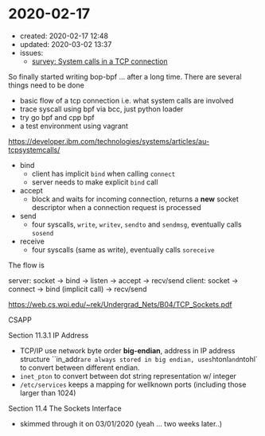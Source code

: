 # 2020-02-17

- created: 2020-02-17 12:48
- updated: 2020-03-02 13:37
- issues:
  - [survey: System calls in a TCP connection](https://github.com/at15/bop-bpf/issues/1)

So finally started writing bop-bpf ... after a long time. There are several things need to be done

- basic flow of a tcp connection i.e. what system calls are involved
- trace syscall using bpf via bcc, just python loader
- try go bpf and cpp bpf
- a test environment using vagrant

https://developer.ibm.com/technologies/systems/articles/au-tcpsystemcalls/

- bind
  - client has implicit `bind` when calling `connect`
  - server needs to make explicit `bind` call
- accept
  - block and waits for incoming connection, returns a **new** socket descriptor when a connection request is processed
- send
  - four syscalls, `write`, `writev`, `sendto` and `sendmsg`, eventually calls `sosend`
- receive
  - four syscalls (same as write), eventually calls `soreceive`

The flow is

server: socket -> bind -> listen -> accept -> recv/send
client: socket -> connect -> bind (implicit call) -> recv/send

https://web.cs.wpi.edu/~rek/Undergrad_Nets/B04/TCP_Sockets.pdf

CSAPP

Section 11.3.1 IP Address

- TCP/IP use network byte order **big-endian**, address in IP address structure ``in_addr` are always stored in big endian, uses `htonl` and `ntohl` to convert between different endian.
- `inet_pton` to convert between dot string representation w/ integer
- `/etc/services` keeps a mapping for wellknown ports (including those larger than 1024)

Section 11.4 The Sockets Interface

- skimmed through it on 03/01/2020 (yeah ... two weeks later..)